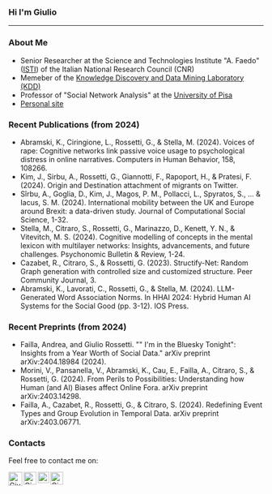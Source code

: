### Hi I'm Giulio 
__________________________

### About Me
- Senior Researcher at the Science and Technologies Institute "A. Faedo" ([ISTI](https://www.isti.cnr.it/en/)) of the Italian National Research Council (CNR)
- Memeber of the [Knowledge Discovery and Data Mining Laboratory (KDD)](https://kdd.isti.cnr.it/)
- Professor of "Social Network Analysis" at the [University of Pisa](https://www.unipi.it/)
- [Personal site](https://giuliorossetti.github.io/)

### Recent Publications (from 2024)
- Abramski, K., Ciringione, L., Rossetti, G., & Stella, M. (2024). Voices of rape: Cognitive networks link passive voice usage to psychological distress in online narratives. Computers in Human Behavior, 158, 108266.
- Kim, J., Sirbu, A., Rossetti, G., Giannotti, F., Rapoport, H., & Pratesi, F. (2024). Origin and Destination attachment of migrants on Twitter.
- Sîrbu, A., Goglia, D., Kim, J., Magos, P. M., Pollacci, L., Spyratos, S., ... & Iacus, S. M. (2024). International mobility between the UK and Europe around Brexit: a data-driven study. Journal of Computational Social Science, 1-32.
- Stella, M., Citraro, S., Rossetti, G., Marinazzo, D., Kenett, Y. N., & Vitevitch, M. S. (2024). Cognitive modelling of concepts in the mental lexicon with multilayer networks: Insights, advancements, and future challenges. Psychonomic Bulletin & Review, 1-24.
- Cazabet, R., Citraro, S., & Rossetti, G. (2023). Structify-Net: Random Graph generation with controlled size and customized structure. Peer Community Journal, 3.
- Abramski, K., Lavorati, C., Rossetti, G., & Stella, M. (2024). LLM-Generated Word Association Norms. In HHAI 2024: Hybrid Human AI Systems for the Social Good (pp. 3-12). IOS Press.

### Recent Preprints (from 2024)
- Failla, Andrea, and Giulio Rossetti. "" I'm in the Bluesky Tonight": Insights from a Year Worth of Social Data." arXiv preprint arXiv:2404.18984 (2024).
- Morini, V., Pansanella, V., Abramski, K., Cau, E., Failla, A., Citraro, S., & Rossetti, G. (2024). From Perils to Possibilities: Understanding how Human (and AI) Biases affect Online Fora. arXiv preprint arXiv:2403.14298.
- Failla, A., Cazabet, R., Rossetti, G., & Citraro, S. (2024). Redefining Event Types and Group Evolution in Temporal Data. arXiv preprint arXiv:2403.06771.



### Contacts
Feel free to contact me on:

<a href="https://twitter.com/giuliorossetti">
  <img align="left" alt="Giulio Rossetti | Twitter" width="27px" 
       src="https://upload.wikimedia.org/wikipedia/sco/thumb/9/9f/Twitter_bird_logo_2012.svg/172px-Twitter_bird_logo_2012.svg.png" />
</a>
<a href="https://www.linkedin.com/in/giuliorossetti">
  <img align="left" alt="Giulio's LinkedIN" width="25px" src="https://upload.wikimedia.org/wikipedia/commons/thumb/c/ca/LinkedIn_logo_initials.png/240px-LinkedIn_logo_initials.png" />
</a>
<a href="https://scholar.google.it/citations?hl=it&user=Eug48ewAAAAJ&view_op=list_works&sortby=pubdate">
  <img align="left" alt="Giulio's Scholar" width="22px" src="https://raw.githubusercontent.com/simple-icons/simple-icons/master/icons/googlescholar.svg" />
</a>
<a href="mailto:giulio.rossetti@gmail.com">
  <img align="left" alt="Giulio's Gmail" width="25px" src="https://upload.wikimedia.org/wikipedia/commons/thumb/7/7e/Gmail_icon_%282020%29.svg/320px-Gmail_icon_%282020%29.svg.png" />
</a>